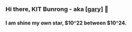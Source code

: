 ### Hi there, KIT Bunrong - aka [[gary]](https://ibrong.netlify.app) 👋
 
#### I am shine my own star, $10^22 between $10^24.

